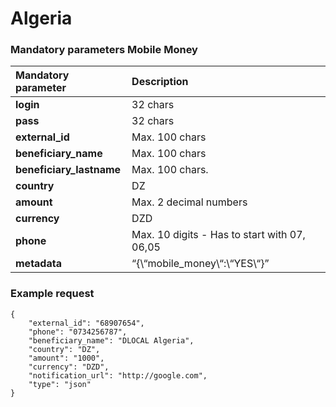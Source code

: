 # Algeria

### Mandatory parameters Mobile Money

| Mandatory parameter | Description |
| :--- | :--- |
| **login** | 32 chars |
| **pass** | 32 chars |
| **external\_id** | Max. 100 chars |
| **beneficiary\_name** | Max. 100 chars |
| **beneficiary\_lastname** | Max. 100 chars. |
| **country** | DZ |
| **amount** | Max. 2 decimal numbers |
| **currency** | DZD |
| **phone** | Max. 10 digits - Has to start with 07, 06,05 |
| **metadata** | “{\“mobile\_money\“:\“YES\“}” |

### Example request

```text
{
    "external_id": "68907654",
    "phone": "0734256787",
    "beneficiary_name": "DLOCAL Algeria",
    "country": "DZ",
    "amount": "1000",
    "currency": "DZD",
    "notification_url": "http://google.com",
    "type": "json"
}
```

### 

